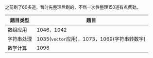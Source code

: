 之前刷了60多道，暂时先整理后刷的，不然一次性整理150道有点费劲。

| 题目类型 | 题目 |
| -------- | ---- |
| 数组应用 | 1046，1042|
| 字符串处理 | 1035(`vector`应用)，1073，1069(字符串转数字) |
| 数学计算 | 1096 |

